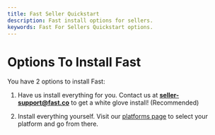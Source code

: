 ```yaml
---
title: Fast Seller Quickstart
description: Fast install options for sellers.
keywords: Fast For Sellers Quickstart options.
---
```


# Options To Install Fast

You have 2 options to install Fast:

1. Have us install everything for you. Contact us at **seller-support@fast.co** to get a white glove install! (Recommended)

2. Install everything yourself. Visit our [platforms page](/developer-portal/for-developers/platforms/) to select your platform and go from there.
